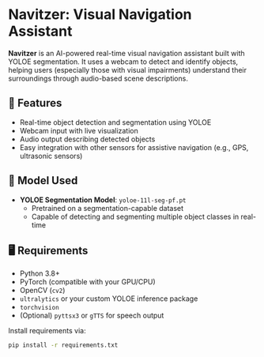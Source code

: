# Navitzer: Visual Navigation Assistant

**Navitzer** is an AI-powered real-time visual navigation assistant built with YOLOE segmentation. It uses a webcam to detect and identify objects, helping users (especially those with visual impairments) understand their surroundings through audio-based scene descriptions.

## 🚀 Features

- Real-time object detection and segmentation using YOLOE
- Webcam input with live visualization
- Audio output describing detected objects
- Easy integration with other sensors for assistive navigation (e.g., GPS, ultrasonic sensors)

## 🧠 Model Used

- **YOLOE Segmentation Model**: `yoloe-11l-seg-pf.pt`
  - Pretrained on a segmentation-capable dataset
  - Capable of detecting and segmenting multiple object classes in real-time

## 🖥️ Requirements

- Python 3.8+
- PyTorch (compatible with your GPU/CPU)
- OpenCV (`cv2`)
- `ultralytics` or your custom YOLOE inference package
- `torchvision`
- (Optional) `pyttsx3` or `gTTS` for speech output

Install requirements via:

```bash
pip install -r requirements.txt
